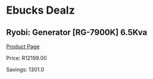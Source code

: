 
# Ebucks Dealz
## Ryobi: Generator [RG-7900K] 6.5Kva
[Product Page](https://www.ebucks.com/web/shop/productSelected.do?prodId=339976966&catId=870841698)

Price: R12199.00

Savings: 1301.0


	